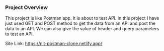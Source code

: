 ### Project Overview
This project is like Postman app. It is about to test API. In this project I have just used GET and POST method to get the data from an API and post the data to an API. We can also give the value of header and query parameters to test an API.

Site Link: https://nit-postman-clone.netlify.app/

